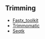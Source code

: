 ## Trimming

* [Fastx_toolkit](fastxtoolkit.md)
* [Trimmomatic](trimmomatic.md)
* [Seqtk](seqtk.md)
